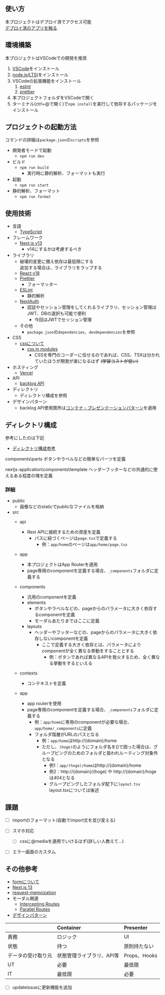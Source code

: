 
## 使い方

本プロジェクトはデプロイ済でアクセス可能  
[デプロイ済のアプリを触る](https://nextjs-application-coral.vercel.app/home)


## 環境構築

本プロジェクトはVSCodeでの開発を推奨

1. [VSCode](https://code.visualstudio.com/)をインストール
2. [node.js(LTS)](https://nodejs.org/en)をインストール
3. VSCodeの拡張機能をインストール
   1. [eslint](https://marketplace.visualstudio.com/items?itemName=dbaeumer.vscode-eslint)
   2. [prettier](https://marketplace.visualstudio.com/items?itemName=esbenp.prettier-vscode)
4. 本プロジェクトフォルダをVSCodeで開く
5. ターミナル(ctrl+@で開く)で`npm install`を実行して依存するパッケージをインストール


## プロジェクトの起動方法

コマンドの詳細は`package.json`の`scripts`を参照

- 開発者モードで起動
  - `npm run dev`
- ビルド
  - `npm run build`
    - 実行時に静的解析、フォーマットも実行  
- 起動
  - `npm run start`
- 静的解析、フォーマット
  - `npm run format`



## 使用技術

- 言語
  - [TypeScript](https://www.typescriptlang.org/)
- フレームワーク
  - [Next.js v13](https://nextjs.org/blog/next-13)
    - v14にするかは考慮するべき
- ライブラリ
  - 破壊的変更に備え依存は最低限にする  
      追加する場合は、ライブラリをラップする
  - [React v18](https://ja.react.dev/)
  - [Prettier](https://prettier.io/)
    - フォーマッター
  - [ESLint](https://eslint.org/)
    - 静的解析
  - [NextAuth](https://next-auth.js.org/)
    - 認証やセッション管理をしてくれるライブラリ、セッション管理はJWT、DBの選択も可能で便利
      - 今回はJWTでセッション管理
  - その他
    - `package.json`の`dependencies`、`devDependencies`を参照
- CSS
  - [cssについて](https://nextjs.org/docs/app/building-your-application/styling)
    - [css in modules](https://nextjs.org/docs/app/building-your-application/styling/css-modules)
      - CSSを専門のコーダーに任せるのであれば、CSS、TSXは分かれていたほうが開発が楽になるはず ~~(学習コストが低い)~~
- ホスティング
  - [Vercel](https://vercel.com/)
- API
  - [backlog API](https://developer.nulab.com/ja/docs/backlog/#)
- ディレクトリ
  - ディレクトリ構成を参照
- デザインパターン
  - backlog API使用箇所は[コンテナ・プレゼンテーションパターン](https://zenn.dev/morinokami/books/learning-patterns-1/viewer/presentational-container-pattern)を適用


## ディレクトリ構成

参考にしたのは下記

- [ディレクトリ構成参考](https://zenn.dev/yutabeee/articles/5e32a99a3cab97)
  
components\parts
ボタンやラベルなどの簡単なパーツを定義

nextjs-application\components\template
ヘッダーフッターなどの共通的に使えるある程度の塊を定義


### 詳細

- public
  - 画像などのstaticでpublicなファイルを格納
- src
  - api
    - Rest APIに接続するための資産を定義
      - パスに紐づくページは`page.tsx`で定義する
        - 例：`app/home`のページは`app/home/page.tsx`
  - app
    - 本プロジェクトはApp Routerを適用
    - page専用のcomponentを定義する場合、`_components`フォルダに定義する
  - components
    - 汎用のcomponentを定義
    - elements
      - ボタンやラベルなどの、pageからのパラメータに大きく依存するcomponentを定義
      - モーダルあたりまではここに定義
    - layouts
      - ヘッダーやフッターなどの、pageからのパラメータに大きく依存しないcomponentを定義
        - ここで定義する大きく依存とは、パラメータによりcomponentが全く異なる挙動をすることとする
          - 例：ボタンであれば異なるAPIを発火するため、全く異なる挙動をするといえる
  - contexts
    - コンテキストを定義

  - app
    - app routerを使用
    - page専用のcomponentを定義する場合、`_components`フォルダに定義する
      - 例：`app/home`に専用のcomponentが必要な場合、`app/home/_components`に定義
      - フォルダ階層がURLのパスとなる
        - 例：`app/home`はhttp://{domain}/home
        - ただし、`(hoge)`のようにフォルダ名を()で囲った場合は、グループピングのためのフォルダと扱われルーティング対象外となる
          - 例1：`app/(hoge)/home`はhttp://{domain}/home
          - 例2：http://{domain}/(hoge) や http://{domain}/hoge は404となる
          - グループピングしたフォルダ配下に`layout.tsx` layout.tsxについては後述


## 課題

- [ ] importのフォーマット(自動でimport文を並び変える)
- [ ] スマホ対応
  - [ ] cssに@mediaを適用でいけるはず(詳しい人教えて...)
- [ ] エラー画面のカスタム


## その他参考

- [formについて](https://qiita.com/nuko-suke/items/1393995fd53ecaeb1cbc)
- [Next.js 13](https://reffect.co.jp/react/next-js-13)
- [request-memoization](https://nextjs.org/docs/app/building-your-application/caching#request-memoization)
- モーダル関連
  - [Intercepting Routes](https://nextjs.org/docs/app/building-your-application/routing/intercepting-routes)
  - [Parallel Routes](https://nextjs.org/docs/app/building-your-application/routing/parallel-routes)
- [デザインパターン](https://zenn.dev/ficilcom/articles/app_router_design_pattern)


||Container|Presenter|
|:---|:---|:---|
|責務|ロジック|UI|
|状態|持つ|原則持たない|
|データの受け取り元|状態管理ライブラリ、API等|Props、Hooks|
|UT|必要|最低限|
|IT|最低限|必要|


- [ ] updateissueに更新機能を追加